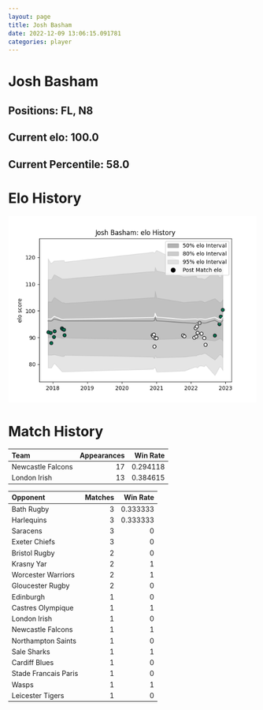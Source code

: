 ```yaml
---  
layout: page  
title: Josh Basham  
date: 2022-12-09 13:06:15.091781  
categories: player  
---
```

# Josh Basham

## Positions: FL, N8

## Current elo: 100.0

## Current Percentile: 58.0

# Elo History


![elo history](history_JoshBasham.png)
# Match History


| Team              |   Appearances |   Win Rate |
|:------------------|--------------:|-----------:|
| Newcastle Falcons |            17 |   0.294118 |
| London Irish      |            13 |   0.384615 |

| Opponent             |   Matches |   Win Rate |
|:---------------------|----------:|-----------:|
| Bath Rugby           |         3 |   0.333333 |
| Harlequins           |         3 |   0.333333 |
| Saracens             |         3 |   0        |
| Exeter Chiefs        |         3 |   0        |
| Bristol Rugby        |         2 |   0        |
| Krasny Yar           |         2 |   1        |
| Worcester Warriors   |         2 |   1        |
| Gloucester Rugby     |         2 |   0        |
| Edinburgh            |         1 |   0        |
| Castres Olympique    |         1 |   1        |
| London Irish         |         1 |   0        |
| Newcastle Falcons    |         1 |   1        |
| Northampton Saints   |         1 |   0        |
| Sale Sharks          |         1 |   1        |
| Cardiff Blues        |         1 |   0        |
| Stade Francais Paris |         1 |   0        |
| Wasps                |         1 |   1        |
| Leicester Tigers     |         1 |   0        |